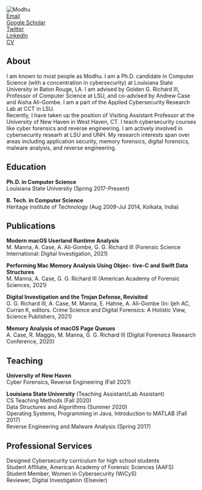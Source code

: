 ![Modhu](https://user-images.githubusercontent.com/29296313/129455170-0f8426fe-e1fb-427a-a78f-e651860913be.jpeg)   
[Email](modhuparnamanna10@gmail.com)  
[Google Scholar](https://scholar.google.com/citations?user=eIamwJUAAAAJ&hl=en&oi=ao)  
[Twitter](https://twitter.com/modhuparna)  
[LinkedIn](https://linkedin.com/in/modhuparna-manna-5217b035)  
[CV](https://github.com/Modhuparna/Modhuparna.github.io/files/6987005/currentCVweb.pdf)  

## About 
I am known to most people as Modhu. I am a Ph.D. candidate in Computer Science (with a concentration in cybersecurity) at Louisiana State University in Baton Rouge, LA. I am advised by Golden G. Richard III, Professor of Computer Science at LSU, and co-advised by Andrew Case and Aisha Ali-Gombe. I am a part of the Applied Cybersecurity Research Lab at CCT in LSU. &nbsp;  
Recently, I have taken up the position of Visiting Assistant Professor at the University of New Haven in West Haven, CT. I teach cybersecurity courses like cyber forensics and reverse engineering. I am actively involved in cybersecurity researh at LSU and UNH. My research interests span over areas including application security, memory forensics, digital forensics, malware analysis, and reverse engineering. 

## Education
**Ph.D. in Computer Science** &nbsp;  
Louisiana State University (Spring 2017-Present)

**B. Tech. in Computer Science** &nbsp;   
Heritage Institute of Technology (Aug 2009-Jul 2014, Kolkata, India)

## Publications

**Modern macOS Userland Runtime Analysis**  
M. Manna, A. Case, A. Ali-Gombe, G. G. Richard III (Forensic Science International: Digital Investigation, 2021)

**Performing Mac Memory Analysis Using Objec- tive-C and Swift Data Structures**  
M. Manna, A. Case, G. G. Richard III (American Academy of Forensic Sciences, 2021)

**Digital Investigation and the Trojan Defense, Revisited**  
G. G. Richard III, A. Case, M. Manna, E. Hahne, A. Ali-Gombe (In: Ijeh AC, Curran K, editors. Crime Science and Digital Forensics: A Holistic View, Science Publishers, 2021)

**Memory Analysis of macOS Page Queues**  
A. Case, R. Maggio, M. Manna, G. G. Richard III (Digital Forensics Research Conference, 2020)

## Teaching

**University of New Haven**  
Cyber Forensics, Reverse Engineering (Fall 2021)

**Louisiana State University** (Teaching Assistant/Lab Assistant)  
CS Teaching Methods (Fall 2020)  
Data Structures and Algorithms (Summer 2020)  
Operating Systems, Programming in Java, Introduction to MATLAB (Fall 2017)  
Reverse Engineering and Malware Analysis (Spring 2017)  
 
 ## Professional Services
 Designed Cybersecurity curriculum for high school students  
 Student Affiliate, American Academy of Forensic Sciences (AAFS)  
 Student Member, Women in Cybersecurity (WiCyS)  
 Reviewer, Digital Investigation (Elsevier)


